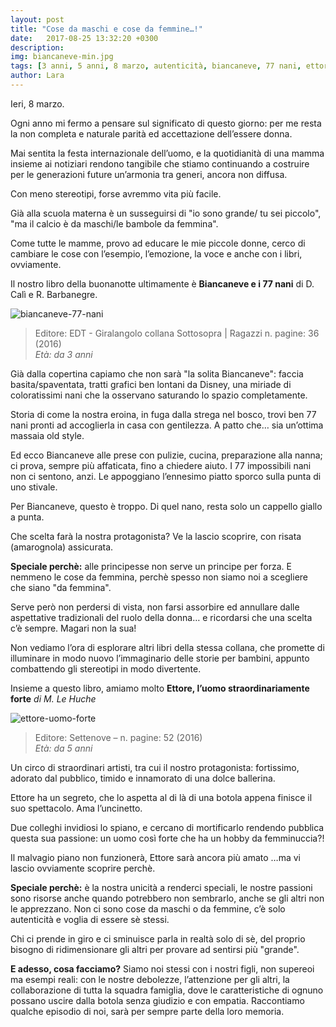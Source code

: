 ```yaml
---
layout: post
title: "Cose da maschi e cose da femmine…!"
date:   2017-08-25 13:32:20 +0300
description:
img: biancaneve-min.jpg
tags: [3 anni, 5 anni, 8 marzo, autenticità, biancaneve, 77 nani, ettore, uomo, forte, straordinariamente]
author: Lara
---
```

Ieri, 8 marzo.

Ogni anno mi fermo a pensare sul significato di questo giorno: per me resta la non completa e naturale parità ed accettazione dell’essere donna.

Mai sentita la festa internazionale dell’uomo, e la quotidianità di una mamma insieme ai notiziari rendono tangibile che stiamo continuando a costruire per le generazioni future un’armonia tra generi, ancora non diffusa.

Con meno stereotipi, forse avremmo vita più facile.

Già alla scuola materna è un susseguirsi di "io sono grande/ tu sei piccolo", "ma il calcio è da maschi/le bambole da femmina".

Come tutte le mamme, provo ad educare le mie piccole donne, cerco di cambiare le cose con l’esempio, l’emozione, la voce e anche con i libri, ovviamente.

Il nostro libro della buonanotte ultimamente è **Biancaneve e i 77 nani** di D. Calì e R. Barbanegre.

<img src="{{site.baseurl}}/assets/img/biancaneve-min.jpg" alt="biancaneve-77-nani">

> Editore:  EDT - Giralangolo collana Sottosopra | Ragazzi n. pagine: 36 (2016)   
<cite>Età: da 3 anni</cite>

Già dalla copertina capiamo che non sarà "la solita Biancaneve": faccia basita/spaventata, tratti grafici ben lontani da Disney, una miriade di coloratissimi nani che la osservano saturando lo spazio completamente.

Storia di come la nostra eroina, in fuga dalla strega nel bosco, trovi ben 77 nani pronti ad accoglierla in casa con gentilezza. A patto che… sia un’ottima massaia old style.

Ed ecco Biancaneve alle prese con pulizie, cucina, preparazione alla nanna; ci prova, sempre più affaticata, fino a chiedere aiuto. I 77 impossibili nani non ci sentono, anzi. Le appoggiano l’ennesimo piatto sporco sulla punta di uno stivale.

Per Biancaneve, questo è troppo. Di quel nano, resta solo un cappello giallo a punta.

Che scelta farà la nostra protagonista? Ve la lascio scoprire, con risata (amarognola) assicurata.

**Speciale perchè:** alle principesse non serve un principe per forza. E nemmeno le cose da femmina, perchè spesso non siamo noi a scegliere che siano "da femmina".

Serve però non perdersi di vista, non farsi assorbire ed annullare dalle aspettative tradizionali del ruolo della donna… e ricordarsi che una scelta c’è sempre. Magari non la sua!

Non vediamo l’ora di esplorare altri libri della stessa collana, che promette di illuminare in modo nuovo l’immaginario delle storie per bambini, appunto combattendo gli stereotipi in modo divertente.

Insieme a questo libro, amiamo molto **Ettore, l’uomo straordinariamente forte** *di M. Le Huche*

<img src="{{site.baseurl}}/assets/img/ettore-min.jpg" alt="ettore-uomo-forte">

> Editore: Settenove – n. pagine: 52 (2016)   
<cite>Età: da 5 anni</cite>

Un circo di straordinari artisti, tra cui il nostro protagonista: fortissimo, adorato dal pubblico, timido e innamorato di una dolce ballerina.

Ettore ha un segreto, che lo aspetta al di là di una botola appena finisce il suo spettacolo. Ama l’uncinetto.

Due colleghi invidiosi lo spiano, e cercano di mortificarlo rendendo pubblica questa sua passione: un uomo così forte che ha un hobby da femminuccia?!

Il malvagio piano non funzionerà, Ettore sarà ancora più amato …ma vi lascio ovviamente scoprire perchè.

**Speciale perchè:** è la nostra unicità a renderci speciali, le nostre passioni sono risorse anche quando potrebbero non sembrarlo, anche se gli altri non le apprezzano. Non ci sono cose da maschi o da femmine, c’è solo autenticità e voglia di essere sè stessi.

Chi ci prende in giro e ci sminuisce parla in realtà solo di sè, del proprio bisogno di ridimensionare gli altri per provare ad sentirsi più "grande".

**E adesso, cosa facciamo?** Siamo noi stessi con i nostri figli, non supereoi ma esempi reali:  con le nostre debolezze, l’attenzione per gli altri, la collaborazione di tutta la squadra famiglia, dove le caratteristiche di ognuno possano uscire dalla botola senza giudizio e con empatia. Raccontiamo qualche episodio di noi, sarà per sempre parte della loro memoria.